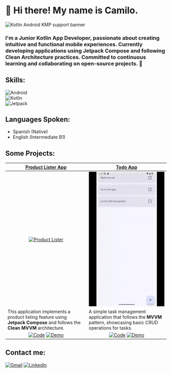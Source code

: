# 👋 Hi there! My name is Camilo.

![Kotlin Android KMP support banner](https://blogger.googleusercontent.com/img/b/R29vZ2xl/AVvXsEgaziKHPDi-lU9XBgPSwip4VGn66K9Nh9NTiX3NVBieZWINs3IFqmu1bTJGojxSVktO7U2mVp6KjtcNTMWVUN8jBBDb7-7r5oJpoWJX6uRluGQot0OPKPDQVQjH3KDPKo1A6hMfYuAdBJgF4W6Fjbvi7LzR6cY8ps2s2yLgsVYi7e36cHC8n40Z20A8DI4/s1600/Kotlin-Android-KMP-support-banner-3.png)

### I'm a Junior Kotlin App Developer, passionate about creating intuitive and functional mobile experiences. Currently developing applications using Jetpack Compose and following Clean Architecture practices. Committed to continuous learning and collaborating on open-source projects. 🚀

## Skills:

![Android](https://img.shields.io/badge/Android-green?style=for-the-badge&logo=Android&logoColor=white&labelColor=black)</br>
![Kotlin](https://img.shields.io/badge/Kotlin-purple?style=for-the-badge&logo=Kotlin&logoColor=white&labelColor=black)</br>
![Jetpack](https://img.shields.io/badge/JETPACK_COMPOSE-blue?style=for-the-badge&logo=Jetpack%20Compose&logoColor=white&labelColor=black)</br>

## Languages Spoken:
- Spanish (Native)
- English (Intermediate B1)

## Some Projects:

| [Product Lister App](https://github.com/mcamilosanchez/Compose-Product-Lister-Clean-MVVM)                                           | [Todo App](https://github.com/ArisGuimera/SimpleAndroidMVVM)                                           |
|------------------------------------------------------------------------------------------------------------------------------------|--------------------------------------------------------------------------------------------------------|
| <div align="center"><a href="https://github.com/mcamilosanchez/Compose-Product-Lister-Clean-MVVM" target="_blank"><img src="./assets/GeneralStoreApp.gif" width="300" alt="Product Lister"></a></div> | <div align="center"><a href="https://github.com/mcamilosanchez/TodoAppTest" target="_blank"><img src="./assets/TodoApp.gif" width="300" alt="Todo App"></a></div> |
| This application implements a product listing feature using **Jetpack Compose** and follows the **Clean MVVM** architecture.       | A simple task management application that follows the **MVVM** pattern, showcasing basic CRUD operations for tasks. |
| <div align="center"><span>[![Code](https://img.shields.io/badge/Code-yellow?style=for-the-badge&logo=GitHub&logoColor=white&labelColor=black)](https://github.com/mcamilosanchez/Compose-Product-Lister-Clean-MVVM)</span> <span>[![Demo](https://img.shields.io/badge/Demo-red?style=for-the-badge&logo=remove.bg&logoColor=white&labelColor=black)](https://youtu.be/hhhSMXi0R3E)</span></div> | <div align="center"><span>[![Code](https://img.shields.io/badge/Code-yellow?style=for-the-badge&logo=GitHub&logoColor=white&labelColor=black)](https://github.com/mcamilosanchez/TodoAppTest)</span> <span>[![Demo](https://img.shields.io/badge/Demo-red?style=for-the-badge&logo=remove.bg&logoColor=white&labelColor=black)](https://youtu.be/hhhSMXi0R3E)</span></div> |

## Contact me:
[![Gmail](https://img.shields.io/badge/Gmail-red?style=for-the-badge&logo=gmail&logoColor=white&labelColor=black)](mailto:camilo1632@gmail.com)
[![LinkedIn](https://img.shields.io/badge/LinkedIn-blue?style=for-the-badge&logo=LinkedIn&logoColor=white&labelColor=black)](https://linkedin.com/in/manuel-camilo-sánchez-mejia-227b37145)
